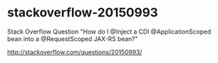 # stackoverflow-20150993
Stack Overflow Question "How do I @Inject a CDI @ApplicationScoped bean into a @RequestScoped JAX-RS bean?"

http://stackoverflow.com/questions/20150993/
